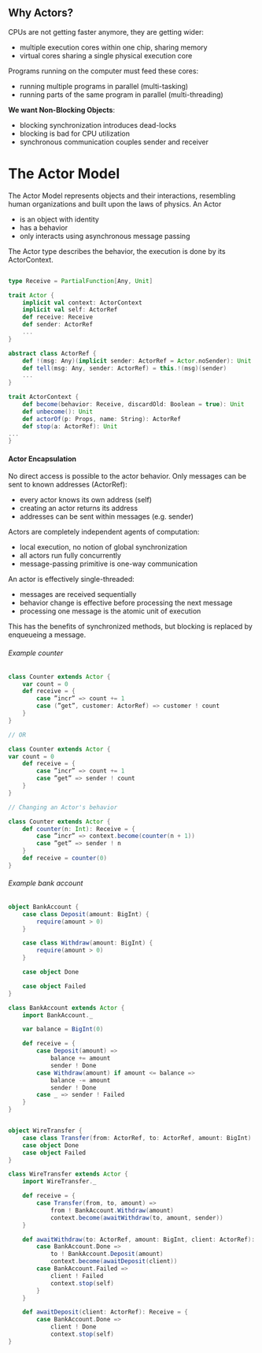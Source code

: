 ## Why Actors?
CPUs are not getting faster anymore, they are getting wider:

-  multiple execution cores within one chip, sharing memory
-  virtual cores sharing a single physical execution core

Programs running on the computer must feed these cores:

-  running multiple programs in parallel (multi-tasking)
-  running parts of the same program in parallel (multi-threading)

**We want Non-Blocking Objects**:

-  blocking synchronization introduces dead-locks
-  blocking is bad for CPU utilization
-  synchronous communication couples sender and receiver

# The Actor Model
The Actor Model represents objects and their interactions, resembling
human organizations and built upon the laws of physics.
An Actor

-  is an object with identity
-  has a behavior
-  only interacts using asynchronous message passing

The Actor type describes the behavior, the execution is done by its
ActorContext.

```scala

type Receive = PartialFunction[Any, Unit]

trait Actor {
    implicit val context: ActorContext
    implicit val self: ActorRef
    def receive: Receive
    def sender: ActorRef
    ...
}

abstract class ActorRef {
    def !(msg: Any)(implicit sender: ActorRef = Actor.noSender): Unit
    def tell(msg: Any, sender: ActorRef) = this.!(msg)(sender)
    ...
}

trait ActorContext {
    def become(behavior: Receive, discardOld: Boolean = true): Unit
    def unbecome(): Unit
    def actorOf(p: Props, name: String): ActorRef
    def stop(a: ActorRef): Unit
...
}
```

#### Actor Encapsulation
No direct access is possible to the actor behavior.
Only messages can be sent to known addresses (ActorRef):

-  every actor knows its own address (self)
-  creating an actor returns its address
-  addresses can be sent within messages (e.g. sender)

Actors are completely independent agents of computation:

-  local execution, no notion of global synchronization
-  all actors run fully concurrently
-  message-passing primitive is one-way communication

An actor is effectively single-threaded:

-  messages are received sequentially
-  behavior change is effective before processing the next message
-  processing one message is the atomic unit of execution

This has the benefits of synchronized methods, but blocking is replaced by enqueueing a message.

###### Example counter

```scala
class Counter extends Actor {
    var count = 0
    def receive = {
        case ”incr” => count += 1
        case (”get”, customer: ActorRef) => customer ! count
    }
}

// OR

class Counter extends Actor {
var count = 0
    def receive = {
        case ”incr” => count += 1
        case ”get” => sender ! count
    }
}

// Changing an Actor's behavior

class Counter extends Actor {
    def counter(n: Int): Receive = {
        case ”incr” => context.become(counter(n + 1))
        case ”get” => sender ! n
    }
    def receive = counter(0)
}
```

###### Example bank account

```scala
object BankAccount {
    case class Deposit(amount: BigInt) {
        require(amount > 0)
    }

    case class Withdraw(amount: BigInt) {
        require(amount > 0)
    }

    case object Done

    case object Failed
}

class BankAccount extends Actor {
    import BankAccount._

    var balance = BigInt(0)

    def receive = {
        case Deposit(amount) =>
            balance += amount
            sender ! Done
        case Withdraw(amount) if amount <= balance =>
            balance -= amount
            sender ! Done
        case _ => sender ! Failed
    }
}

```

```scala

object WireTransfer {
    case class Transfer(from: ActorRef, to: ActorRef, amount: BigInt)
    case object Done
    case object Failed
}

class WireTransfer extends Actor {
    import WireTransfer._

    def receive = {
        case Transfer(from, to, amount) =>
            from ! BankAccount.Withdraw(amount)
            context.become(awaitWithdraw(to, amount, sender))
    }

    def awaitWithdraw(to: ActorRef, amount: BigInt, client: ActorRef): Receive = {
        case BankAccount.Done =>
            to ! BankAccount.Deposit(amount)
            context.become(awaitDeposit(client))
        case BankAccount.Failed =>
            client ! Failed
            context.stop(self)
        }
    }

    def awaitDeposit(client: ActorRef): Receive = {
        case BankAccount.Done =>
            client ! Done
            context.stop(self)
}
```
